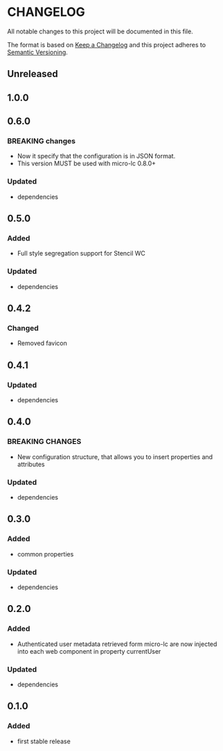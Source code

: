# CHANGELOG

All notable changes to this project will be documented in this file.

The format is based on [Keep a Changelog](http://keepachangelog.com/en/1.0.0/)
and this project adheres to [Semantic Versioning](http://semver.org/spec/v2.0.0.html).

## Unreleased

## 1.0.0

## 0.6.0

### BREAKING changes

- Now it specify that the configuration is in JSON format.
- This version MUST be used with micro-lc 0.8.0+

### Updated

- dependencies

## 0.5.0

### Added

- Full style segregation support for Stencil WC

### Updated

- dependencies

## 0.4.2

### Changed

- Removed favicon

## 0.4.1

### Updated

- dependencies

## 0.4.0

### BREAKING CHANGES

- New configuration structure, that allows you to insert properties and attributes

### Updated

- dependencies

## 0.3.0

### Added

- common properties

### Updated

- dependencies

## 0.2.0

### Added

- Authenticated user metadata retrieved form micro-lc are now injected into each web component in property currentUser

### Updated

- dependencies

## 0.1.0

### Added

- first stable release
